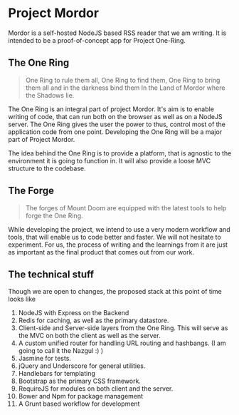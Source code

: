 # Project Mordor

Mordor is a self-hosted NodeJS based RSS reader that we am writing. It is intended to be a proof-of-concept app for Project One-Ring. 

## The One Ring

> One Ring to rule them all, One Ring to find them,
> One Ring to bring them all and in the darkness bind them
> In the Land of Mordor where the Shadows lie.

The One Ring is an integral part of project Mordor. It's aim is to enable writing of code, that can run both on the browser as well as on a NodeJS server. The One Ring gives the user the power to thus, control most of the application code from one point. Developing the One Ring will be a major part of Project Mordor. 

The idea behind the One Ring is to provide a platform, that is agnostic to the environment it is going to function in. It will also provide a loose MVC structure to the codebase. 

## The Forge

> The forges of Mount Doom are equipped with the latest tools to help forge the One Ring. 

While developing the project, we intend to use a very modern workflow and tools, that will enable us to code better and faster. We will not hesitate to experiment. For us, the process of writing and the learnings from it are just as important as the final product that comes out from our work. 

## The technical stuff

Though we are open to changes, the proposed stack at this point of time looks like
1. NodeJS with Express on the Backend
1. Redis for caching, as well as the primary datastore. 
1. Client-side and Server-side layers from the One Ring. This will serve as the MVC on both the client as well as the server. 
1. A custom unified router for handling URL routing and hashbangs. (I am going to call it the Nazgul :) )
1. Jasmine for tests. 
1. jQuery and Underscore for general utilities. 
1. Handlebars for templating
1. Bootstrap as the primary CSS framework. 
1. RequireJS for modules on both client and the server. 
1. Bower and Npm for package management
1. A Grunt based workflow for development
